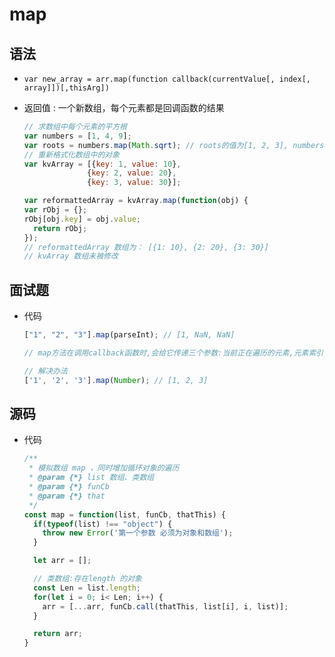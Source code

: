 # map

## 语法

*   `var new_array = arr.map(function callback(currentValue[, index[, array]])[,thisArg])`

*   返回值 : 一个新数组，每个元素都是回调函数的结果

    ```javascript
    // 求数组中每个元素的平方根
    var numbers = [1, 4, 9];
    var roots = numbers.map(Math.sqrt); // roots的值为[1, 2, 3], numbers的值仍为[1, 4, 9]
    // 重新格式化数组中的对象
    var kvArray = [{key: 1, value: 10},
                  {key: 2, value: 20},
                  {key: 3, value: 30}];

    var reformattedArray = kvArray.map(function(obj) {
    var rObj = {};
    rObj[obj.key] = obj.value;
      return rObj;
    });
    // reformattedArray 数组为： [{1: 10}, {2: 20}, {3: 30}]
    // kvArray 数组未被修改
    ```

## 面试题

*   代码

    ```javascript
    ["1", "2", "3"].map(parseInt); // [1, NaN, NaN]

    // map方法在调用callback函数时,会给它传递三个参数:当前正在遍历的元素,元素索引, 原数组本身。第三个参数parseInt会忽视, 但第二个参数不会,也就是说,parseInt把传过来的索引值当成进制数来使用.从而返回了NaN

    // 解决办法
    ['1', '2', '3'].map(Number); // [1, 2, 3]
    ```

## 源码

*   代码

    ```javascript
    /**
     * 模拟数组 map ，同时增加循环对象的遍历
     * @param {*} list 数组、类数组
     * @param {*} funCb 
     * @param {*} that 
     */
    const map = function(list, funCb, thatThis) {
      if(typeof(list) !== "object") {
        throw new Error('第一个参数 必须为对象和数组');
      }

      let arr = [];

      // 类数组:存在length 的对象
      const Len = list.length;
      for(let i = 0; i< Len; i++) {
        arr = [...arr, funCb.call(thatThis, list[i], i, list)];
      }

      return arr;
    }
    ```
